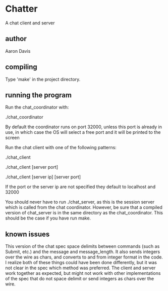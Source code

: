 Chatter
=======

A chat client and server

author
------
Aaron Davis

compiling
---------
Type 'make' in the project directory.

running the program
-------------------
Run the chat_coordinator with:

./chat_coordinator

By default the coordinator runs on port 32000, unless this port is already in use,
in which case the OS will select a free port and it will be printed to the screen

Run the chat client with one of the following patterns:

./chat_client

./chat_client [server port]

./chat_client [server ip] [server port]

If the port or the server ip are not specified they default to localhost and 32000

You should never have to run ./chat_server, as this is the session server which is called from
the chat coordinator. However, be sure that a compiled version of chat_server is in the same
directory as the chat_coordinator. This should be the case if you have run make.

known issues
------------
This version of the chat spec space delimits between commands (such as Submit, etc.)
and the message and message_length. It also sends integers over the wire as chars, and converts
to and from integer format in the code. I realize both of these things could have been done
differently, but it was not clear in the spec which method was preferred. The client and server
work together as expected, but might not work with other implementations of the spec that do
not space delimit or send integers as chars over the wire.
